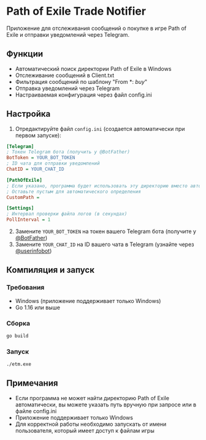 # Path of Exile Trade Notifier

Приложение для отслеживания сообщений о покупке в игре Path of Exile и отправки уведомлений через Telegram.

## Функции

- Автоматический поиск директории Path of Exile в Windows
- Отслеживание сообщений в Client.txt
- Фильтрация сообщений по шаблону "From *: *buy*"
- Отправка уведомлений через Telegram
- Настраиваемая конфигурация через файл config.ini

## Настройка

1. Отредактируйте файл `config.ini` (создается автоматически при первом запуске):

```ini
[Telegram]
; Токен Telegram бота (получить у @BotFather)
BotToken = YOUR_BOT_TOKEN
; ID чата для отправки уведомлений
ChatID = YOUR_CHAT_ID

[PathOfExile]
; Если указано, программа будет использовать эту директорию вместо автоматического поиска
; Оставьте пустым для автоматического определения
CustomPath = 

[Settings]
; Интервал проверки файла логов (в секундах)
PollInterval = 1
```

2. Замените `YOUR_BOT_TOKEN` на токен вашего Telegram бота (получите у [@BotFather](https://t.me/BotFather))
3. Замените `YOUR_CHAT_ID` на ID вашего чата в Telegram (узнайте через [@userinfobot](https://t.me/userinfobot))

## Компиляция и запуск

### Требования

- Windows (приложение поддерживает только Windows)
- Go 1.16 или выше

### Сборка

```bash
go build
```

### Запуск

```bash
./etm.exe
```

## Примечания

- Если программа не может найти директорию Path of Exile автоматически, вы можете указать путь вручную при запросе или в файле config.ini
- Приложение поддерживает только Windows
- Для корректной работы необходимо запускать от имени пользователя, который имеет доступ к файлам игры 